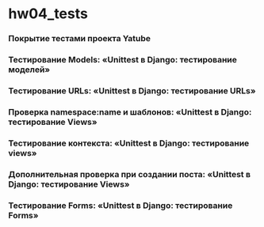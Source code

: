 # hw04_tests 

### Покрытие тестами проекта Yatube
### Тестирование Models: «Unittest в Django: тестирование моделей»
### Тестирование URLs: «Unittest в Django: тестирование URLs»
### Проверка namespace:name и шаблонов: «Unittest в Django: тестирование Views»
### Тестирование контекста: «Unittest в Django: тестирование views»
### Дополнительная проверка при создании поста: «Unittest в Django: тестирование Views»
### Тестирование Forms: «Unittest в Django: тестирование Forms»

